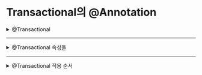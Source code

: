 # Transactional의 @Annotation 

<details markdown="1">
<summary>@Transactional</summary>

- ## @Transactional

    - 간단하게 트랜잭션 설정을 완료할 수 있음
    - 설정 시 mapper1 또는 mapper2 중 한가지라도 실패한다면 모두 rollback 처리
    ```java
    @Transactional
    @Override
    public void addData(String value) {
        log.info("mapper1............");
        mapper1.insertCol1(value);
        
        log.info("mapper2............");
        mapper2.insertCol2(value);
        
        log.info("end....................");
    }
    ```

</details>

-------------

<details markdown="1">
<summary>@Transactional 속성들</summary>

- ## @Transactional의 속성들
> 전파(Propagation) 속성

|속성명|설명|
|---|---|
|PROPAGATION_MADATORY|작업은 반드시 특정한 트랜잭션이 존재한 상태에서만 가능|
|PROPAGATION_NESTED|기존에 트랜잭션이 있는 경우, 포함되어서 실행|
|PROPAGATION_NEVER|트랜잭션 상황하에 실행되면 예외 발생|
|PROPAGATION_NOT_SUPPORTED|트랜잭션이 있는 경우, 트랜잭션이 끝날 때까지 보류된 후 실행|
|PROPAGATION_REQUIRED|트랜잭션이 있으면 그 상황에서 실행, 없으면 새로운 트랜잭션 실행(기본설정)|
|PROPAGATION_REQUIRED_NEW|대상은 자신만의 고유한 트랜잭션으로 실행|
|PROPAGATION_SUPPORTS|트랜잭션을 필요로 하지 않으나, 트랜잭션 상황하에 있다면 포함되어서 실행|

> 격리(Isolation)레벨

|속성명|설명|
|---|---|
|DEFAULT|DB 설정, 기본 격리 수준(기본 설정)|
|SERIALIZABLE|가장 높은 격리, 성능 저하의 우려가 있음|
|READ_UNCOMMITED|커밋되지 않은 데이터에 대한 읽기를 허용|
|READ_COMMITED|커밋된 데이터에 대한 읽기를 허용|
|REPEATEABLE_READ|동일 필드에 대해 다중 접근 시 모두 동일한 결과를 보장|

> Read_only 속성
- true인 경우 insert, update, delete 실행 시 예외 발생, 기본 설정은 false
> Rollback-for-예외
- 특정 예외가 발생 시 강제로 Rollback
> No-rollback-for-예외
- 특정 예외의 발생 시에는 Rollback 처리되지 않음
</details>

-------------

<details markdown="1">
<summary>@Transactional 적용 순서</summary>

- ## @Transactional 적용 순서
    1. 메서드의 @Transactional 설정
    2. 클래스의 @Transactional 설정
    3. 인터페이스의 @Transactional 설정

    - 인터페이스에는 가장 기준이 되는 @Transactional과 같은 설정을 지정하고, 클래스나 메서드에 필요한 이노테이션을 처리하는 것이 좋음
</details>